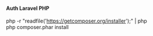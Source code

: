 #### Auth Laravel PHP

php -r "readfile('https://getcomposer.org/installer');" | php\
php composer.phar install
